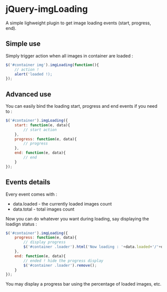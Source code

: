 # jQuery-imgLoading

A simple lighweight plugin to get image loading events (start, progress, end).

## Simple use

Simply trigger action when all images in container are loaded :

```javascript
$('#container img').imgLoading(function(){
	// action !
    alert('loaded !);
});
```

## Advanced use

You can easily bind the loading start, progress and end events if you need to :

```javascript
$('#container').imgLoading({ 
	start: function(e, data){
		// start action        
	},
	progress: function(e, data){
		// progress
	},
	end: function(e, data){
		// end
	}
});
```

## Events details

Every event comes with :

* data.loaded - the currently loaded images count
* data.total - total images count

Now you can do whatever you want during loading, say displaying the loadign status 
:
```javascript
$('#container').imgLoading({ 
	progress: function(e, data){
		// display progress
        $('#container .loader').html('Now loading : '+data.loaded+'/'+data.total);
	},
	end: function(e, data){
		// ended ! hide the progress display
        $('#container .loader').remove();
	}
});
```

You may display a progress bar using the percentage of loaded images, etc.
